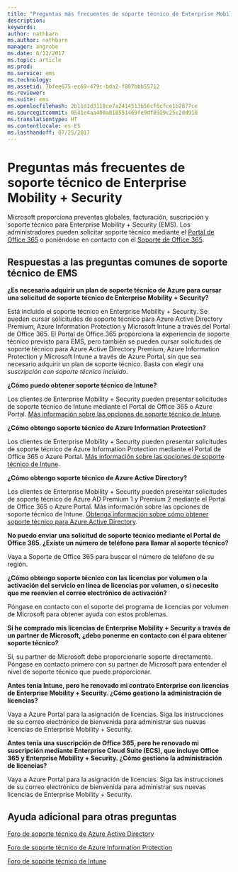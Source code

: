 ```yaml
---
title: "Preguntas más frecuentes de soporte técnico de Enterprise Mobility + Security"
description: 
keywords: 
author: nathbarn
ms.author: nathbarn
manager: angrobe
ms.date: 6/12/2017
ms.topic: article
ms.prod: 
ms.service: ems
ms.technology: 
ms.assetid: 7bfee675-ec69-479c-bda2-f807bbb55712
ms.reviewer: 
ms.suite: ems
ms.openlocfilehash: 2b11d1d3118ce7a2414513b56cf6cfce1b2877ce
ms.sourcegitcommit: 0541e4aa400a818551469fe9df8929c25c2dd918
ms.translationtype: HT
ms.contentlocale: es-ES
ms.lasthandoff: 07/25/2017
---
```

# <a name="enterprise-mobility--security-support-faqs"></a>Preguntas más frecuentes de soporte técnico de Enterprise Mobility + Security
Microsoft proporciona preventas globales, facturación, suscripción y soporte técnico para Enterprise Mobility + Security (EMS). Los administradores pueden solicitar soporte técnico mediante el [Portal de Office 365](https://portal.office.com/Default.aspx?SkipSspr=true) o poniéndose en contacto con el [Soporte de Office 365](https://support.office.com/article/Contact-Office-365-for-business-support-32a17ca7-6fa0-4870-8a8d-e25ba4ccfd4b?CorrelationId=c1f4c670-18b3-41ec-81c9-e8d383caa6ad).

## <a name="answers-to-common-ems-support-questions"></a>Respuestas a las preguntas comunes de soporte técnico de EMS

**¿Es necesario adquirir un plan de soporte técnico de Azure para cursar una solicitud de soporte técnico de Enterprise Mobility + Security?**

Está incluido el soporte técnico en Enterprise Mobility + Security. Se pueden cursar solicitudes de soporte técnico para Azure Active Directory Premium, Azure Information Protection y Microsoft Intune a través del Portal de Office 		365. El Portal de Office 365 proporciona la experiencia de soporte técnico previsto para EMS, pero también se pueden cursar solicitudes de soporte técnico para Azure Active Directory Premium, Azure Information Protection y Microsoft Intune a través de Azure Portal, sin que sea necesario adquirir un plan de soporte técnico. Basta con elegir una *suscripción con soporte técnico incluido*.

**¿Cómo puedo obtener soporte técnico de Intune?**

Los clientes de Enterprise Mobility + Security pueden presentar solicitudes de soporte técnico de Intune mediante el Portal de Office 365 o Azure Portal. [Más información sobre las opciones de soporte técnico de Intune](https://docs.microsoft.com/intune/get-support).

**¿Cómo obtengo soporte técnico de Azure Information Protection?**

Los clientes de Enterprise Mobility + Security pueden presentar solicitudes de soporte técnico de Azure Information Protection mediante el Portal de Office 365 o Azure Portal. [Más información sobre las opciones de soporte técnico de Intune](https://docs.microsoft.com/information-protection/get-started/information-support#to-contact-microsoft-support).

**¿Cómo obtengo soporte técnico de Azure Active Directory?**

Los clientes de Enterprise Mobility + Security pueden presentar solicitudes de soporte técnico de Azure AD Premium 1 y Premium 2 mediante el Portal de Office 365 o Azure Portal. Más información sobre las opciones de soporte técnico de Intune. [Obtenga información sobre cómo obtener soporte técnico para Azure Active Directory](https://docs.microsoft.com/azure/active-directory/active-directory-troubleshooting-support-howto).

**No puedo enviar una solicitud de soporte técnico mediante el Portal de Office 365. ¿Existe un número de teléfono para llamar al soporte técnico?**

Vaya a Soporte de Office 365 para buscar el número de teléfono de su región.

**¿Cómo obtengo soporte técnico con las licencias por volumen o la activación del servicio en línea de licencias por volumen, o si necesito que me reenvíen el correo electrónico de activación?**

Póngase en contacto con el soporte del programa de licencias por volumen de Microsoft para obtener ayuda con estos problemas.

 **Si he comprado mis licencias de Enterprise Mobility + Security a través de un partner de Microsoft, ¿debo ponerme en contacto con él para obtener soporte técnico?**

Sí, su partner de Microsoft debe proporcionarle soporte directamente. Póngase en contacto primero con su partner de Microsoft para entender el nivel de soporte técnico que puede proporcionar.

**Antes tenía Intune, pero he renovado mi contrato Enterprise con licencias de Enterprise Mobility + Security. ¿Cómo gestiono la administración de licencias?**

Vaya a Azure Portal para la asignación de licencias. Siga las instrucciones de su correo electrónico de bienvenida para administrar sus nuevas licencias de Enterprise Mobility + Security.

**Antes tenía una suscripción de Office 365, pero he renovado mi suscripción mediante Enterprise Cloud Suite (ECS), que incluye Office 365 y Enterprise Mobility + Security. ¿Cómo gestiono la administración de licencias?**

Vaya a Azure Portal para la asignación de licencias. Siga las instrucciones de su correo electrónico de bienvenida para administrar sus nuevas licencias de Enterprise Mobility + Security.

## <a name="additional-help-for-other-questions"></a>Ayuda adicional para otras preguntas
[Foro de soporte técnico de Azure Active Directory](https://social.msdn.microsoft.com/forums/home?forum=windowsazuread)

[Foro de soporte técnico de Azure Information Protection](http://www.yammer.com/AskIPTeam)

[Foro de soporte técnico de Intune](https://social.technet.microsoft.com/forums/windows/home?category=microsoftintune)
